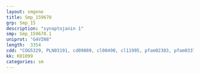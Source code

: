 ```yaml
---
layout: smgene
title: Smp_159670
grp: Smp_15
description: "synaptojanin 1"
smp: Smp_159670.1
uniprot: "G4VIN8"
length:  3354
cdd: "COG5329, PLN03191, cd09089, cl00490, cl11995, pfam02383, pfam03372, smart00128"
kk: K01099
categories: sm
---
```

